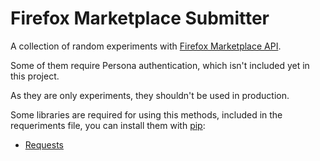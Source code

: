 Firefox Marketplace Submitter
=============================

A collection of random experiments with
[Firefox Marketplace API](https://firefox-marketplace-api.readthedocs.org/en/latest/).

Some of them require Persona authentication, which isn't included yet in
this project.

As they are only experiments, they shouldn't be used in production.

Some libraries are required for using this methods, included in the
requeriments file, you can install them with [pip](https://pypi.python.org/pypi/pip):
* [Requests](http://docs.python-requests.org/en/latest/)
